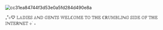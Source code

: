 ![cc31ea84744f3d53e0a5fd284d490e8a](https://github.com/user-attachments/assets/2edff212-56b5-4951-87f0-021a73310124)

₊˚⊹♡ 𝕃𝔸𝔻𝕀𝔼𝕊 𝔸ℕ𝔻 𝔾𝔼ℕ𝕋𝕊 𝕎𝔼𝕃ℂ𝕆𝕄𝔼 𝕋𝕆 𝕋ℍ𝔼 ℂℝ𝕌𝕄𝔹𝕃𝕀ℕ𝔾 𝕊𝕀𝔻𝔼 𝕆𝔽 𝕋ℍ𝔼 𝕀ℕ𝕋𝔼ℝℕ𝔼𝕋 ⊹ ࣪ ˖
